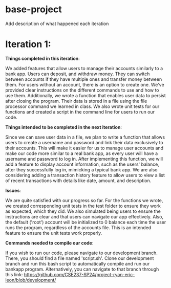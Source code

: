 # base-project

Add description of what happened each iteration

# **Iteration 1**:

**Things completed in this iteration**:

We added features that allow users to manage their accounts similarly to a bank app. Users can deposit, and withdraw money. They can switch between accounts if they have multiple ones and transfer money between them. For users without an account, there is an option to create one. We've provided clear instructions on the different commands to use and how to use them. Additionally, we wrote a function that enables user data to persist after closing the program. Their data is stored in a file using the file processor command we learned in class. We also wrote unit tests for our functions and created a script in the command line for users to run our code.

**Things intended to be completed in the next iteration**:

Since we can save user data in a file, we plan to write a function that allows users to create a username and password and link their data exclusively to their accounts. This will make it easier for us to manage user accounts and make our code more similar to a real bank app, as every user will have a username and password to log in. After implementing this function, we will add a feature to display account information, such as the users' balance, after they successfully log in, mimicking a typical bank app.
We are also considering adding a transaction history feature to allow users to view a list of recent transactions with details like date, amount, and description.

**Issues**:

We are quite satisfied with our progress so far. For the functions we wrote, we created corresponding unit tests in the test folder to ensure they work as expected, which they did. We also simulated being users to ensure the instructions are clear and that users can navigate our app effectively. Also, the default ('root') account will be initialized to 0 balance each time the user runs the program, regardless of the accounts file. This is an intended feature to ensure the unit tests work properly.

**Commands needed to compile our code**:

If you wish to run our code, please navigate to our development branch. There, you should find a file named 'script.sh'. Clone our development branch and run this bash script to automatically compile and run our bankapp program. Alternatively, you can navigate to that branch through this link: https://github.com/CSE237-SP24/project-ryan-eric-leon/blob/development/

